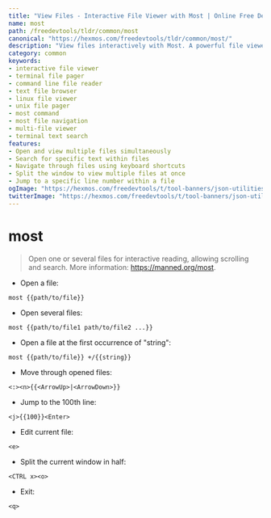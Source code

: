 ```yaml
---
title: "View Files - Interactive File Viewer with Most | Online Free DevTools by Hexmos"
name: most
path: /freedevtools/tldr/common/most
canonical: "https://hexmos.com/freedevtools/tldr/common/most/"
description: "View files interactively with Most. A powerful file viewer for scrolling, searching, and navigating multiple files with ease. Free online tool, no registration required."
category: common
keywords:
- interactive file viewer
- terminal file pager
- command line file reader
- text file browser
- linux file viewer
- unix file pager
- most command
- most file navigation
- multi-file viewer
- terminal text search
features:
- Open and view multiple files simultaneously
- Search for specific text within files
- Navigate through files using keyboard shortcuts
- Split the window to view multiple files at once
- Jump to a specific line number within a file
ogImage: "https://hexmos.com/freedevtools/t/tool-banners/json-utilities-banner.png"
twitterImage: "https://hexmos.com/freedevtools/t/tool-banners/json-utilities-banner.png"
---
```


# most

> Open one or several files for interactive reading, allowing scrolling and search.
> More information: <https://manned.org/most>.

- Open a file:

`most {{path/to/file}}`

- Open several files:

`most {{path/to/file1 path/to/file2 ...}}`

- Open a file at the first occurrence of "string":

`most {{path/to/file}} +/{{string}}`

- Move through opened files:

`<:><n>{{<ArrowUp>|<ArrowDown>}}`

- Jump to the 100th line:

`<j>{{100}}<Enter>`

- Edit current file:

`<e>`

- Split the current window in half:

`<CTRL x><o>`

- Exit:

`<q>`
